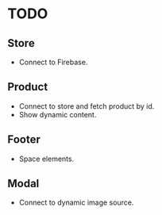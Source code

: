 # TODO

## Store
  * Connect to Firebase.

## Product
  * Connect to store and fetch product by id.
  * Show dynamic content.

## Footer
  * Space elements.

## Modal
  * Connect to dynamic image source.


